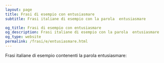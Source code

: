 ```yaml
---
layout: page
title: Frasi di esempio con entusiasmare 
subtitle: Frasi italiane di esempio con la parola  entusiasmare

og_title: Frasi di esempio con entusiasmare 
og_description: Frasi italiane di esempio con la parola  entusiasmare
og_type: website
permalink: /frasi/e/entusiasmare.html
---
```


Frasi italiane di esempio contenenti la parola entusiasmare:



